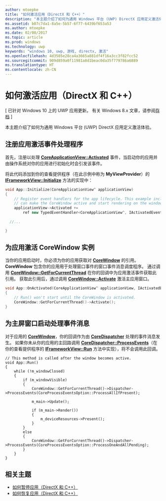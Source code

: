 ```yaml
---
author: mtoepke
title: "如何激活应用（DirectX 和 C++）"
description: "本主题介绍了如何为通用 Windows 平台 (UWP) DirectX 应用定义激活体验。"
ms.assetid: b07c7da1-8a5e-5b57-6f77-6439bf653a53
ms.author: mtoepke
ms.date: 02/08/2017
ms.topic: article
ms.prod: windows
ms.technology: uwp
keywords: "windows 10, uwp, 游戏, directx, 激活"
ms.openlocfilehash: 4d3585e28ca4a3665a881df4f16a3cc3f82fcc52
ms.sourcegitcommit: 909d859a0f11981a8d1beac0da35f779786a6889
ms.translationtype: HT
ms.contentlocale: zh-CN
---
```

# <a name="how-to-activate-an-app-directx-and-c"></a>如何激活应用（DirectX 和 C++）


\[ 已针对 Windows 10 上的 UWP 应用更新。 有关 Windows 8.x 文章，请参阅[存档](http://go.microsoft.com/fwlink/p/?linkid=619132) \]

本主题介绍了如何为通用 Windows 平台 (UWP) DirectX 应用定义激活体验。

## <a name="register-the-app-activation-event-handler"></a>注册应用激活事件处理程序


首先，注册以处理 [**CoreApplicationView::Activated**](https://msdn.microsoft.com/library/windows/apps/br225018) 事件，当启动你的应用并由操作系统对你的应用进行初始化时会引发该事件。

将此代码添加到你的查看提供程序（在此示例中称为 **MyViewProvider**）的 [**IFrameworkView::Initialize**](https://msdn.microsoft.com/library/windows/apps/hh700495) 方法的实现中：

```cpp
void App::Initialize(CoreApplicationView^ applicationView)
{
    // Register event handlers for the app lifecycle. This example includes Activated, so that we
    // can make the CoreWindow active and start rendering on the window.
    applicationView->Activated +=
        ref new TypedEventHandler<CoreApplicationView^, IActivatedEventArgs^>(this, &App::OnActivated);
  
  //...

}
```

## <a name="activate-the-corewindow-instance-for-the-app"></a>为应用激活 CoreWindow 实例


当你的应用启动时，你必须为你的应用获取对 [**CoreWindow**](https://msdn.microsoft.com/library/windows/apps/br208225) 的引用。 **CoreWindow** 包含你的应用用于处理窗口事件的窗口事件消息调度程序。 通过调用 [**CoreWindow::GetForCurrentThread**](https://msdn.microsoft.com/library/windows/apps/hh701589) 在你的回调中为应用激活事件获取此引用。 获取此引用后，通过调用 [**CoreWindow::Activate**](https://msdn.microsoft.com/library/windows/apps/br208254) 激活主应用窗口。

```cpp
void App::OnActivated(CoreApplicationView^ applicationView, IActivatedEventArgs^ args)
{
    // Run() won't start until the CoreWindow is activated.
    CoreWindow::GetForCurrentThread()->Activate();
}
```

## <a name="start-processing-event-message-for-the-main-app-window"></a>为主屏窗口启动处理事件消息


对于应用的 [**CoreWindow**](https://msdn.microsoft.com/library/windows/apps/br208225)，你的回调作为由 [**CoreDispatcher**](https://msdn.microsoft.com/library/windows/apps/br208211) 处理的事件消息发生。 如果你未从你的应用的主回路调用 [**CoreDispatcher::ProcessEvents**](https://msdn.microsoft.com/library/windows/apps/br208215)（在你的查看提供程序的 [**IFrameworkView::Run**](https://msdn.microsoft.com/library/windows/apps/hh700505) 方法中实现），将不会调用此回调。

``` syntax
// This method is called after the window becomes active.
void App::Run()
{
    while (!m_windowClosed)
    {
        if (m_windowVisible)
        {
            CoreWindow::GetForCurrentThread()->Dispatcher->ProcessEvents(CoreProcessEventsOption::ProcessAllIfPresent);

            m_main->Update();

            if (m_main->Render())
            {
                m_deviceResources->Present();
            }
        }
        else
        {
            CoreWindow::GetForCurrentThread()->Dispatcher->ProcessEvents(CoreProcessEventsOption::ProcessOneAndAllPending);
        }
    }
}
```

## <a name="related-topics"></a>相关主题


* [如何暂停应用（DirectX 和 C++）](how-to-suspend-an-app-directx-and-cpp.md)
* [如何恢复应用（DirectX 和 C++）](how-to-resume-an-app-directx-and-cpp.md)

 

 




